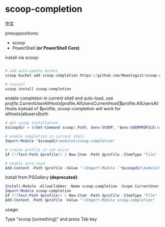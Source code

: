# scoop-completion

[中文](https://github.com/Moeologist/scoop-completion/blob/master/README.zh.md)

presuppositions:
* scoop
* PowerShell **(or PowerShell Core)**

install via scoop:
```powershell

# add auto-update bucket
scoop bucket add scoop-completion https://github.com/Moeologist/scoop-completion

# install
scoop install scoop-completion
```

enable completion in current shell and auto-load,
use
$profile.CurrentUserAllHosts|$profile.AllUsersCurrentHost|$profile.AllUsersAllHosts
instead of $profile,
scoop-completion will work for allhosts|allusers|both
```powershell
# get scoop installation
$scoopdir = $(Get-Command scoop).Path, $env:SCOOP, "$env:USERPROFILE\scoop" | Select-Object -first 1

# enable completion in current shell
Import-Module "$scoopdir\modules\scoop-completion"

# create profile if not exist
if (!(Test-Path $profile)) { New-Item -Path $profile -ItemType "file" -Force }

# enable auto-load
Add-Content -Path $profile -Value "`nImport-Module `"$scoopdir\modules\scoop-completion`""
```


install from PSGallery **(deprecated)**:
```powershell
Install-Module -AllowClobber -Name scoop-completion -Scope CurrentUser
Import-Module scoop-completion
if (!(Test-Path $profile)) { New-Item -Path $profile -ItemType "file" -Force }
Add-Content -Path $profile -Value "`nImport-Module scoop-completion"
```

usage:

Type "scoop [something]" and press Tab key
